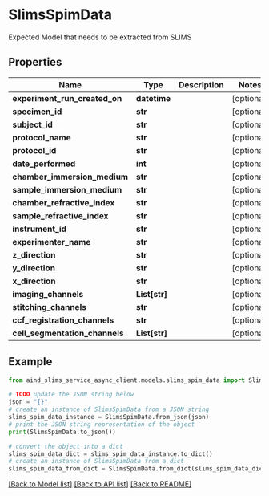 # SlimsSpimData

Expected Model that needs to be extracted from SLIMS

## Properties

Name | Type | Description | Notes
------------ | ------------- | ------------- | -------------
**experiment_run_created_on** | **datetime** |  | [optional] 
**specimen_id** | **str** |  | [optional] 
**subject_id** | **str** |  | [optional] 
**protocol_name** | **str** |  | [optional] 
**protocol_id** | **str** |  | [optional] 
**date_performed** | **int** |  | [optional] 
**chamber_immersion_medium** | **str** |  | [optional] 
**sample_immersion_medium** | **str** |  | [optional] 
**chamber_refractive_index** | **str** |  | [optional] 
**sample_refractive_index** | **str** |  | [optional] 
**instrument_id** | **str** |  | [optional] 
**experimenter_name** | **str** |  | [optional] 
**z_direction** | **str** |  | [optional] 
**y_direction** | **str** |  | [optional] 
**x_direction** | **str** |  | [optional] 
**imaging_channels** | **List[str]** |  | [optional] 
**stitching_channels** | **str** |  | [optional] 
**ccf_registration_channels** | **str** |  | [optional] 
**cell_segmentation_channels** | **List[str]** |  | [optional] 

## Example

```python
from aind_slims_service_async_client.models.slims_spim_data import SlimsSpimData

# TODO update the JSON string below
json = "{}"
# create an instance of SlimsSpimData from a JSON string
slims_spim_data_instance = SlimsSpimData.from_json(json)
# print the JSON string representation of the object
print(SlimsSpimData.to_json())

# convert the object into a dict
slims_spim_data_dict = slims_spim_data_instance.to_dict()
# create an instance of SlimsSpimData from a dict
slims_spim_data_from_dict = SlimsSpimData.from_dict(slims_spim_data_dict)
```
[[Back to Model list]](../README.md#documentation-for-models) [[Back to API list]](../README.md#documentation-for-api-endpoints) [[Back to README]](../README.md)


